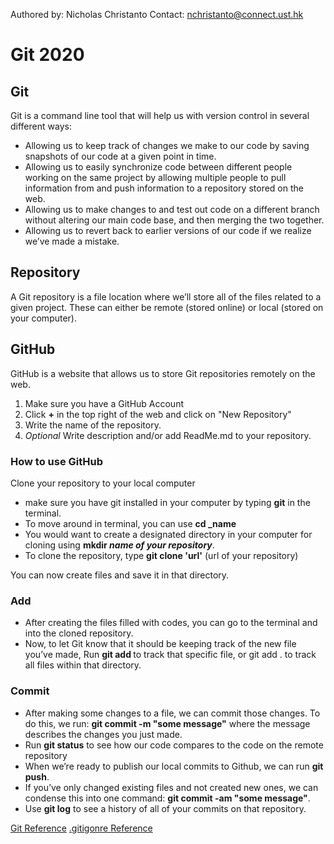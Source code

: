 Authored by: Nicholas Christanto
Contact: nchristanto@connect.ust.hk

# Git 2020
## Git
Git is a command line tool that will help us with version control in several different ways:
- Allowing us to keep track of changes we make to our code by saving snapshots of our code at a given point in time.
- Allowing us to easily synchronize code between different people working on the same project by allowing multiple people to pull information from and push information to a repository stored on the web.
- Allowing us to make changes to and test out code on a different branch without altering our main code base, and then merging the two together.
- Allowing us to revert back to earlier versions of our code if we realize we’ve made a mistake.
## Repository
A Git repository is a file location where we’ll store all of the files related to a given project. These can either be remote (stored online) or local (stored on your computer).

## GitHub
GitHub is a website that allows us to store Git repositories remotely on the web.
1. Make sure you have a GitHub Account
1. Click __+__ in the top right of the web and click on "New Repository"
1. Write the name of the repository.
1. _Optional_ Write description and/or add ReadMe.md to your repository.

### How to use GitHub
Clone your repository to your local computer
- make sure you have git installed in your computer by typing __git__ in the terminal.
- To move around in terminal, you can use **cd _name**
- You would want to create a designated directory in your computer for cloning using **mkdir _name of your repository_**.
- To clone the repository, type __git clone 'url'__ (url of your repository)

You can now create files and save it in that directory.

### Add
- After creating the files filled with codes, you can go to the terminal and into the cloned repository.
- Now, to let Git know that it should be keeping track of the new file you’ve made, Run **git add <new file name>** to track that specific file, or git add . to track all files within that directory.

### Commit
- After making some changes to a file, we can commit those changes. To do this, we run: **git commit -m "some message"** where the message describes the changes you just made.
- Run **git status** to see how our code compares to the code on the remote repository
- When we’re ready to publish our local commits to Github, we can run **git push**. 
- If you’ve only changed existing files and not created new ones, we can condense this into one command: **git commit -am "some message"**. 
- Use **git log** to see a history of all of your commits on that repository.

[Git Reference](https://cs50.harvard.edu/web/2020/notes/1/#:~:text=GitHub%20is%20a%20website%20that%20allows%20us%20to%20store%20Git%20repositories%20remotely%20on%20the%20web.)
[.gitigonre Reference](https://www.pluralsight.com/guides/how-to-use-gitignore-file)
